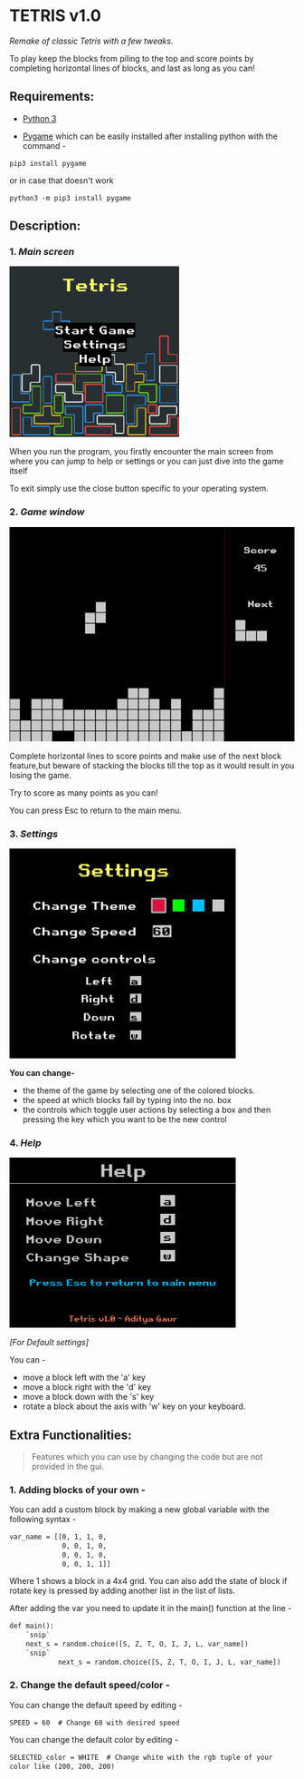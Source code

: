 # TETRIS v1.0

*Remake of classic Tetris with a few tweaks.*

To play keep the blocks from piling to the top and score points by completing horizontal lines of blocks, and last as long as you can!

## Requirements:

- [Python 3](https://www.python.org/downloads/)

- [Pygame](https://www.pygame.org/download.shtml) which can be easily installed after installing python with the command -

```
pip3 install pygame
```
or in case that doesn't work
```
python3 -m pip3 install pygame
```

## Description:

### 1. ***Main screen***

<img src="Screenshots/main_screen.png" width="300">

When you run the program, you firstly encounter the main screen from where you can jump to help or settings or you can just dive into the game itself

To exit simply use the close button specific to your operating system.

### 2. ***Game window***

<img src="Screenshots/game.png" width="600">

Complete horizontal lines to score points and make use of the next block feature,but beware of stacking the blocks till the top as it would result in you losing the game.

Try to score as many points as you can!

You can press Esc to return to the main menu.

### 3. ***Settings***

<img src="Screenshots/settings.png" width="400" height="370">

**You can change-**

- the theme of the game by selecting one of the colored blocks.
- the speed at which blocks fall by typing into the no. box
- the controls which toggle user actions by selecting a box and then pressing the key which you want to be the new control

### 4. ***Help***

<img src="Screenshots/help.png" width="400" height="300">

*[For Default settings]*

You can - 
- move a block left with the 'a' key
- move a block right with the 'd' key
- move a block down with the 's' key
- rotate a block about the axis with 'w' key on your keyboard.

## Extra Functionalities:

> Features which you can use by changing the code but are not provided in the gui.

### 1. Adding blocks of your own -

You can add a custom block by making a new global variable with the following syntax - 

```python3
var_name = [[0, 1, 1, 0,
             0, 0, 1, 0,
             0, 0, 1, 0,
             0, 0, 1, 1]]
```

Where 1 shows a block in a 4x4 grid. You can also add the state of block if rotate key is pressed by adding another list in the list of lists.

After adding the var you need to update it in the main() function at the line -

```python3
def main():
    `snip`
    next_s = random.choice([S, Z, T, O, I, J, L, var_name])
    `snip`
            next_s = random.choice([S, Z, T, O, I, J, L, var_name])

```

### 2. Change the default speed/color - 

You can change the default speed by editing -

```python3
SPEED = 60  # Change 60 with desired speed
```

You can change the default color by editing -

```python3
SELECTED_color = WHITE  # Change white with the rgb tuple of your color like (200, 200, 200)
```

